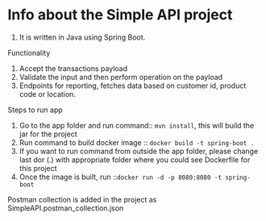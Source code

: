 # Info about the Simple API project

1. It is written in Java using Spring Boot.

Functionality

1. Accept the transactions payload
2. Validate the input and then perform operation on the payload
3. Endpoints for reporting, fetches data based on customer id, product code or location.



Steps to run app
1. Go to the app folder and run command:: `mvn install`, this will build the jar for the project
2. Run command to build docker image :: `docker build -t spring-boot .`
3. If you want to run command from outside the app folder, please change last dor (.) with appropriate folder where you could see Dockerfile for this project
4. Once the image is built, run ::`docker run -d -p 8080:8080 -t spring-boot `

Postman collection is added in the project as SimpleAPI.postman_collection.json